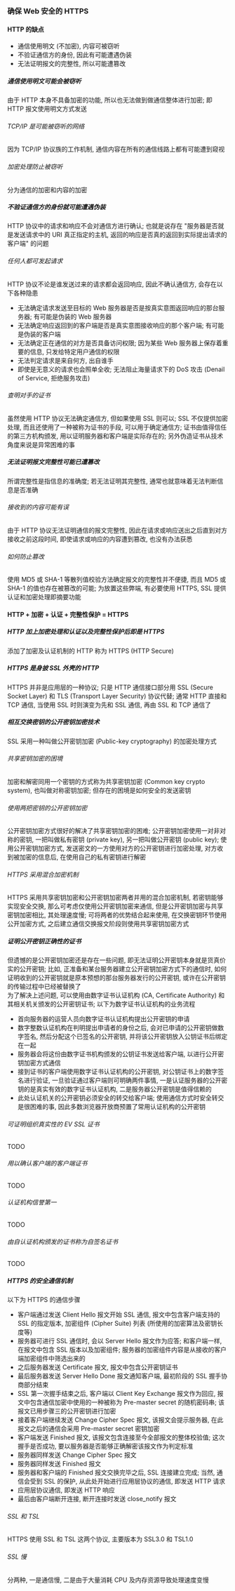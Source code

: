 ### 确保 Web 安全的 HTTPS

#### HTTP 的缺点
- 通信使用明文 (不加密), 内容可被窃听
- 不验证通信方的身份, 因此有可能遭遇伪装
- 无法证明报文的完整性, 所以可能遭篡改

##### 通信使用明文可能会被窃听
由于 HTTP 本身不具备加密的功能, 所以也无法做到做通信整体进行加密; 即 HTTP 报文使用明文方式发送
###### TCP/IP 是可能被窃听的网络
因为 TCP/IP 协议族的工作机制, 通信内容在所有的通信线路上都有可能遭到窥视
###### 加密处理防止被窃听
分为通信的加密和内容的加密

##### 不验证通信方的身份就可能遭遇伪装
HTTP 协议中的请求和响应不会对通信方进行确认; 也就是说存在 "服务器是否就是发送请求中的 URI 真正指定的主机, 返回的响应是否真的返回到实际提出请求的客户端" 的问题
###### 任何人都可发起请求
HTTP 协议不论是谁发送过来的请求都会返回响应, 因此不确认通信方, 会存在以下各种隐患
- 无法确定请求发送至目标的 Web 服务器是否是按真实意图返回响应的那台服务器; 有可能是伪装的 Web 服务器
- 无法确定响应返回到的客户端是否是真实意图接收响应的那个客户端; 有可能是伪装的客户端
- 无法确定正在通信的对方是否具备访问权限; 因为某些 Web 服务器上保存着重要的信息, 只发给特定用户通信的权限
- 无法判定请求是来自何方, 出自谁手
- 即使是无意义的请求也会照单全收; 无法阻止海量请求下的 DoS 攻击 (Denail of Service, 拒绝服务攻击)
###### 查明对手的证书
虽然使用 HTTP 协议无法确定通信方, 但如果使用 SSL 则可以; SSL 不仅提供加密处理, 而且还使用了一种被称为证书的手段, 可以用于确定通信方; 证书由值得信任的第三方机构颁发, 用以证明服务器和客户端是实际存在的; 另外伪造证书从技术角度来说是异常困难的事

##### 无法证明报文完整性可能已遭篡改
所谓完整性是指信息的准确度; 若无法证明其完整性, 通常也就意味着无法判断信息是否准确
###### 接收到的内容可能有误
由于 HTTP 协议无法证明通信的报文完整性, 因此在请求或响应送出之后直到对方接收之前这段时间, 即使请求或响应的内容遭到篡改, 也没有办法获悉
###### 如何防止篡改
使用 MD5 或 SHA-1 等散列值校验方法确定报文的完整性并不便捷, 而且 MD5 或 SHA-1 的值也存在被篡改的可能; 为放置这些弊端, 有必要使用 HTTPS, SSL 提供认证和加密处理即摘要功能

#### HTTP + 加密 + 认证 + 完整性保护 = HTTPS
##### HTTP 加上加密处理和认证以及完整性保护后即是 HTTPS
添加了加密及认证机制的 HTTP 称为 HTTPS (HTTP Secure)
##### HTTPS 是身披 SSL 外壳的 HTTP
HTTPS 并非是应用层的一种协议; 只是 HTTP 通信接口部分用 SSL (Secure Socket Layer) 和 TLS (Transport Layer Security) 协议代替; 通常 HTTP 直接和 TCP 通信, 当使用 SSL 时则演变为先和 SSL 通信, 再由 SSL 和 TCP 通信了

##### 相互交换密钥的公开密钥加密技术
SSL 采用一种叫做公开密钥加密 (Public-key cryptography) 的加密处理方式
###### 共享密钥加密的困境
加密和解密同用一个密钥的方式称为共享密钥加密 (Common key crypto system), 也叫做对称密钥加密; 但存在的困境是如何安全的发送密钥
###### 使用两把密钥的公开密钥加密
公开密钥加密方式很好的解决了共享密钥加密的困难; 公开密钥加密使用一对非对称的密钥, 一把叫做私有密钥 (private key), 另一把叫做公开密钥 (public key); 使用公开密钥加密方式, 发送密文的一方使用对方的公开密钥进行加密处理, 对方收到被加密的信息后, 在使用自己的私有密钥进行解密
###### HTTPS 采用混合加密机制
HTTPS 采用共享密钥加密和公开密钥加密两者并用的混合加密机制, 若密钥能够实现安全交换, 那么可考虑仅使用公开密钥加密来通信, 但是公开密钥加密与共享密钥加密相比, 其处理速度慢; 可将两者的优势结合起来使用, 在交换密钥环节使用公开加密方式, 之后建立通信交换报文阶段则使用共享密钥加密方式

##### 证明公开密钥正确性的证书
但遗憾的是公开密钥加密还是存在一些问题, 即无法证明公开密钥本身就是货真价实的公开密钥; 比如, 正准备和某台服务器建立公开密钥加密方式下的通信时, 如何证明收到的公开密钥就是原本预想的那台服务器发行的公开密钥, 或许在公开密钥的传输过程中已经被替换了  
为了解决上述问题, 可以使用由数字证书认证机构 (CA, Certificate Authority) 和其相关机关颁发的公开密钥证书; 以下为数字证书认证机构的业务流程
- 首向服务器的运营人员向数字证书认证机构提出公开密钥的申请
- 数字整数认证机构在判明提出申请者的身份之后, 会对已申请的公开密钥做数字签名, 然后分配这个已签名的公开密钥, 并将该公开密钥放入公钥证书后绑定在一起
- 服务器会将这份由数字证书机构颁发的公钥证书发送给客户端, 以进行公开密钥加密方式通信
- 接到证书的客户端使用数字证书认证机构的公开密钥, 对公钥证书上的数字签名进行验证, 一旦验证通过客户端则可明确两件事情, 一是认证服务器的公开密钥的是真实有效的数字证书认证机构, 二是服务器公开密钥是值得信赖的
- 此处认证机关的公开密钥必须安全的转交给客户端; 使用通信方式时安全转交是很困难的事, 因此多数浏览器开放商预置了常用认证机构的公开密钥

###### 可证明组织真实性的 EV SSL 证书
TODO
###### 用以确认客户端的客户端证书
TODO
###### 认证机构信誉第一
TODO
###### 由自认证机构颁发的证书称为自签名证书
TODO

##### HTTPS 的安全通信机制
以下为 HTTPS 的通信步骤
- 客户端通过发送 Client Hello 报文开始 SSL 通信, 报文中包含客户端支持的 SSL 的指定版本, 加密组件 (Cipher Suite) 列表 (所使用的加密算法及密钥长度等)
- 服务器可进行 SSL 通信时, 会以 Server Hello 报文作为应答; 和客户端一样, 在报文中包含 SSL 版本以及加密组件; 服务器的加密组件内容是从接收的客户端加密组件中筛选出来的
- 之后服务器发送 Certificate 报文, 报文中包含公开密钥证书
- 最后服务器发送 Server Hello Done 报文通知客户端, 最初阶段的 SSL 握手协商部分结束
- SSL 第一次握手结束之后, 客户端以 Client Key Exchange 报文作为回应, 报文中包含通信加密中使用的一种被称为 Pre-master secret 的随机密码串; 该报文已用步骤三的公开密钥进行加密
- 接着客户端继续发送 Change Cipher Spec 报文, 该报文会提示服务器, 在此报文之后的通信会采用 Pre-master secret 密钥加密
- 客户端发送 Finished 报文, 该报文包含连接至今全部报文的整体校验值; 这次握手是否成功, 要以服务器是否能够正确解密该报文作为判定标准
- 服务器同样发送 Change Cipher Spec 报文
- 服务器同样发送 Finished 报文
- 服务器和客户端的 Finished 报文交换完毕之后, SSL 连接建立完成; 当然, 通信会受到 SSL 的保护, 从此处开始进行应用层协议的通信, 即发送 HTTP 请求
- 应用层协议通信, 即发送 HTTP 响应
- 最后由客户端断开连接, 断开连接时发送 close_notify 报文

###### SSL 和 TSL
HTTPS 使用 SSL 和 TSL 这两个协议, 主要版本为 SSL3.0 和 TSL1.0

###### SSL 慢
分两种, 一是通信慢, 二是由于大量消耗 CPU 及内存资源导致处理速度变慢

